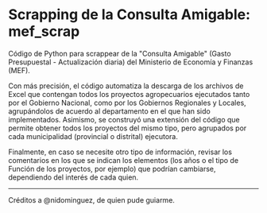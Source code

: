 # Scrapping de la Consulta Amigable: mef_scrap

Código de Python para scrappear de la "Consulta Amigable" (Gasto Presupuestal - Actualización diaria) del Ministerio de Economía y Finanzas (MEF).

Con más precisión, el código automatiza la descarga de los archivos de Excel que contengan todos los proyectos agropecuarios ejecutados tanto por el Gobierno Nacional, como por los Gobiernos Regionales y Locales, agrupándolos de acuerdo al departamento en el que han sido implementados.
Asimismo, se construyó una extensión del código que permite obtener todos los proyectos del mismo tipo, pero agrupados por cada municipalidad (provincial o distrital) ejecutora.

Finalmente, en caso se necesite otro tipo de información, revisar los comentarios en los que se indican los elementos (los años o el tipo de Función de los proyectos, por ejemplo) que podrían cambiarse, dependiendo del interés de cada quien.

------------------------------------------------
Créditos a @nidominguez, de quien pude guiarme.
